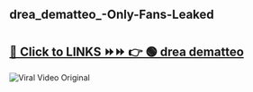 
 ## drea_dematteo_-Only-Fans-Leaked

# <h2><a href="https://clipsfans.com/drea_dematteo_&ref=git">🔗 Click to LINKS ⏩⏩ 👉 🟢 drea dematteo  </a></h2>

<a href="https://clipsfans.com/drea_dematteo_&ref=git" rel="nofollow" data-target="animated-image.originalLink"><img src="https://i.ibb.co.com/xMMVF88/686577567.gif" alt="Viral Video Original" style="max-width: 100%; display: inline-block;" data-target="animated-image.originalImage"></a>
